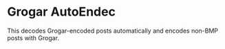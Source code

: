 # Grogar AutoEndec

This decodes Grogar-encoded posts automatically and encodes non-BMP posts with Grogar.
